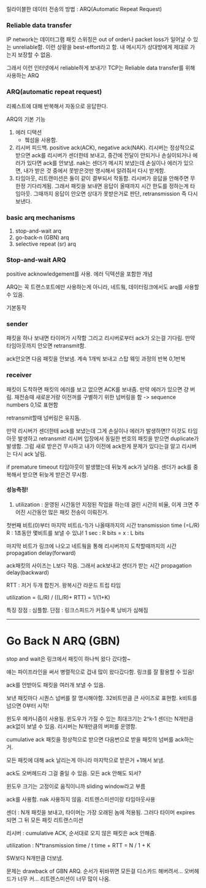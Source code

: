 릴라이블한 데이터 전송의 방법 : ARQ(Automatic Repeat Request)

### Reliable data transfer

IP network는 데이터그램 패킷 스위칭은 out of order나 packet loss가 일어날 수 있는 unreliable함.
이런 상황을 best-effort라고 함. 내 메시지가 상대방에게 제대로 가는지 보장할 수 없음.

그래서 이런 인터넷에서 reliable하게 보내기!
TCP는 Reliable data transfer를 위해 사용하는 ARQ

### ARQ(automatic repeat request)

리퀘스트에 대해 반복해서 자동으로 응답한다.

ARQ의 기본 기능

1.  에러 디택션
    - 쳌섬을 사용함.
2.  리시버 피드백. positive ack(ACK), negative ack(NAK). 리시버는 정상적으로 받으면 ack를 리시버가 센더한테 보내고, 중간에 전달이 안되거나 손실이되거나 에러가 있다면 ack를 안보냄.
    nak는 센더가 메시지 보냈는데 손실이나 에러가 있으면, 내가 받은 것 중에서 못받은것만 명시해서 알려줘서 다시 받게함.
3.  타임아웃, 리트랜미션은 둘이 같이 결부되서 작동함. 리시버가 응답을 안해주면 무한정 기다리게됨. 그래서 패킷을 보내면 응답이 올때까지 시간 한도를 정하는게 타임아웃. 그때까지 응답이 안오면 상대가 못받은거로 판단, retransmission 즉 다시 보낸다.

### basic arq mechanisms

1. stop-and-wait arq
2. go-back-n (GBN) arq
3. selective repeat (sr) arq

### Stop-and-wait ARQ

positive acknowledgement를 사용.
에러 딕텍션을 포함한 개념

ARQ는 꼭 트랜스포트에만 사용하는게 아니라, 네트웤, 데이터링크에서도 arq를 사용할 수 있음.

기본동작

### sender

패킷을 하나 보내면 타이머가 시작함
그리고 리시버로부터 ack가 오는걸 기다림.
만약 타임아웃까지 안오면 retransmit함.

ack안오면 다음 패킷을 안보냄. 계속 1개씩 보내고 스탑 웨잇 과정의 반복 0,1반복

### receiver

패킷이 도착하면 패킷의 에러를 보고 없으면 ACK를 보내줌.
만약 에러가 있으면 걍 버림. 재전송때 새로운거랑 이전꺼를 구별하기 위한 넘버링을 함 -> sequence numbers 0,1로 표현함

retransmit할때 넘버링은 유지돔.

만약 리시버가 센더한테 ack를 보냈는데 그게 손실이나 에러가 발생하면!? 이것도 타임아웃 발생하고 retransmit! 리시버 입장에서 동일한 번호의 패킷을 받으면 duplicate가 발생함. 그럼 새로 받은건 무시하고 내가 이전에 ack한게 문제가 있다는걸 알고 리시버는 다시 ack 날림.

if premature timeout
타임아웃이 발생했는데 뒤늦게 ack가 날라옴.
센더가 ack를 중복해서 받으면 뒤늦게 받은건 무시함.

#### 성능측정!

1. utilization : 운영된 시간동안 지정된 작업을 하는데 걸린 시간의 비율, 이게 크면 주어진 시간동안 많은 패킷 전송이 이뤄진거.

첫번째 비트(0)부터 마지막 비트(L-1)가 나올때까지의 시간 transmission time (=L/R)
R : 1초동안 몇비트를 보낼 수 있냐!
1 sec : R bits = x : L bits

마지막 비트가 링크에 나오고 네트웤을 통해 리시버까지 도착할때까지의 시간 propagation delay(forward)

ack패킷의 사이즈는 L보다 작음. 그래서 ack보내고 샌더가 받는 시간 propagation delay(backward)

RTT : 저거 두개 합친거. 왕복시간 라운드 트립 타임

utilization = (L/R) / ((L/R)+ RTT) = 1/(1+K)

특징
장점 : 심플함.
단점 : 링크스피드가 커질수록 낭비가 심해짐

---

# Go Back N ARQ (GBN)

stop and wait은 링크에서 패킷이 하나씩 왔다 갔다함~

얘는 파이프라인을 써서 병렬적으로 겁내 많이 왔다갔다함.
링크를 잘 활용할 수 있음!

ack를 안받아도 패킷을 여러개 보낼 수 있음.

보낸 패킷마다 시퀀스 넘버를 잘 명시해야함. 32비트만큼 큰 사이즈로 표현함. k비트를 넘으면 0부터 시작!

윈도우 메카니즘이 사용됨.
윈도우가 가질 수 있는 최대크기는 2^k-1
센더는 N개만큼 ack없이 보낼 수 있음.
리시버는 N개만큼의 버퍼를 운영함.

cumulative ack
패킷을 정상적으로 받으면 다음번으로 받을 패킷의 넘버를 ack하는거.

모든 패킷에 대해 ack 날리는게 아니라 마지막으로 받은거 +1해서 보냄.

ack도 오버헤드라 그걸 줄일 수 있음. 모든 ack 안해도 되서?

윈도우 크기는 고정이로 움직이니까 sliding window라고 부름

ack를 사용함. nak 사용하지 않음. 리트렌스미션이랑 타임아웃사용

센더
: N개 패킷을 보내고, 타이머는 가장 오래된 놈에 적용됨. 그러다 타이머 expires 되면 그 뒤 모든 패킷 리트랜스미션

리시버
: cumulative ACK, 순서대로 오지 않은 패킷은 ack 안해줌.

utilization : N\*transmission time / t time + RTT = N / 1 + K

SW보다 N개만큼 더보냄.

문제는 drawback of GBN ARQ. 순서가 뒤바뀌면 모든걸 디스카드 해버려서... 오버헤드가 너무 커... 리트렌스미션이 너무 많이 나옴.
